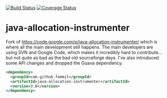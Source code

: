 [![Build Status](https://travis-ci.org/fommil/java-allocation-instrumenter.svg?branch=master)](https://travis-ci.org/fommil/java-allocation-instrumenter)
[![Coverage Status](https://coveralls.io/repos/fommil/java-allocation-instrumenter/badge.svg?branch=master)](https://coveralls.io/r/fommil/java-allocation-instrumenter?branch=master)

java-allocation-instrumenter
============================

Fork of https://code.google.com/p/java-allocation-instrumenter/ which is where all the main development still happens. The main developers are using SVN and Google Code, which makes it incredibly hard to contribute... but not quite as bad as the bad old sourceforge days. I've also introduced some API changes and dropped the Guava dependency.


```xml
<dependency>
  <groupId>com.github.fommil</groupId>
  <artifactId>java-allocation-instrumenter</artifactId>
  <version>3.0</version>
</dependency>
```

